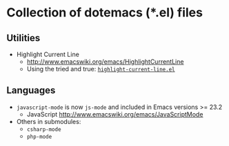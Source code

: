 # Collection of dotemacs (*.el) files

## Utilities

- Highlight Current Line
  - http://www.emacswiki.org/emacs/HighlightCurrentLine
  - Using the tried and true: [`highlight-current-line.el`](http://www.emacswiki.org/emacs/highlight-current-line.el)

## Languages

- `javascript-mode` is now `js-mode` and included in Emacs versions >= 23.2
  - JavaScript http://www.emacswiki.org/emacs/JavaScriptMode
- Others in submodules:
  - `csharp-mode`
  - `php-mode`
